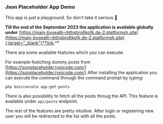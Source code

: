 ### Json Placeholder App Demo

This app is just a playground. So don't take it serious :poop:

**Till the end of the September 2023 the application is available globally under**
[https://main-bvxea6i-rbthxbro6kofk.de-2.platformsh.site](https://main-bvxea6i-rbthxbro6kofk.de-2.platformsh.site){:target="_blank"}**link.**

There ara some available features which you can execute.

For example featching dummy posts from [https://jsonplaceholder.typicode.com/](https://jsonplaceholder.typicode.com/)
After installing the application you can execute the command through the command prompt by typing:

```
php bin/console app:get-posts
```

There is also possibility to fetch all the posts throug the API.
This feature is available under `api/posts` endpoint.

The rest of the features are pretty intuitive. After login or registering new user you will be redirected to the list with all the posts.
